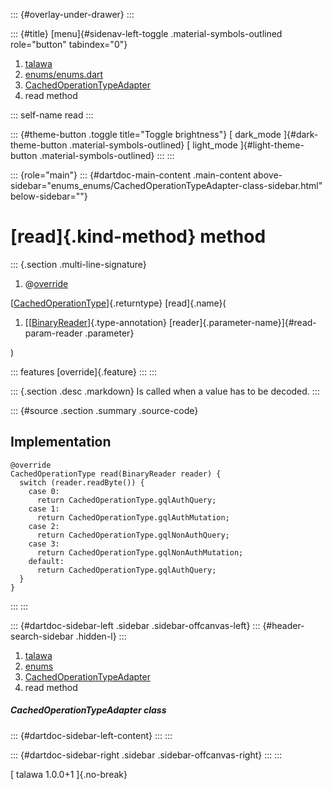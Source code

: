 ::: {#overlay-under-drawer}
:::

::: {#title}
[menu]{#sidenav-left-toggle .material-symbols-outlined role="button"
tabindex="0"}

1.  [talawa](../../index.html)
2.  [enums/enums.dart](../../enums_enums/)
3.  [CachedOperationTypeAdapter](../../enums_enums/CachedOperationTypeAdapter-class.html)
4.  read method

::: self-name
read
:::

::: {#theme-button .toggle title="Toggle brightness"}
[ dark_mode ]{#dark-theme-button .material-symbols-outlined} [
light_mode ]{#light-theme-button .material-symbols-outlined}
:::
:::

::: {role="main"}
::: {#dartdoc-main-content .main-content above-sidebar="enums_enums/CachedOperationTypeAdapter-class-sidebar.html" below-sidebar=""}
<div>

# [read]{.kind-method} method

</div>

::: {.section .multi-line-signature}
<div>

1.  @[override](https://api.flutter.dev/flutter/dart-core/override-constant.html)

</div>

[[CachedOperationType](../../enums_enums/CachedOperationType.html)]{.returntype}
[read]{.name}(

1.  [[[BinaryReader](https://pub.dev/documentation/hive/2.2.3/hive/BinaryReader-class.html)]{.type-annotation}
    [reader]{.parameter-name}]{#read-param-reader .parameter}

)

::: features
[override]{.feature}
:::
:::

::: {.section .desc .markdown}
Is called when a value has to be decoded.
:::

::: {#source .section .summary .source-code}
## Implementation

``` language-dart
@override
CachedOperationType read(BinaryReader reader) {
  switch (reader.readByte()) {
    case 0:
      return CachedOperationType.gqlAuthQuery;
    case 1:
      return CachedOperationType.gqlAuthMutation;
    case 2:
      return CachedOperationType.gqlNonAuthQuery;
    case 3:
      return CachedOperationType.gqlNonAuthMutation;
    default:
      return CachedOperationType.gqlAuthQuery;
  }
}
```
:::
:::

::: {#dartdoc-sidebar-left .sidebar .sidebar-offcanvas-left}
::: {#header-search-sidebar .hidden-l}
:::

1.  [talawa](../../index.html)
2.  [enums](../../enums_enums/)
3.  [CachedOperationTypeAdapter](../../enums_enums/CachedOperationTypeAdapter-class.html)
4.  read method

##### CachedOperationTypeAdapter class

::: {#dartdoc-sidebar-left-content}
:::
:::

::: {#dartdoc-sidebar-right .sidebar .sidebar-offcanvas-right}
:::
:::

[ talawa 1.0.0+1 ]{.no-break}

